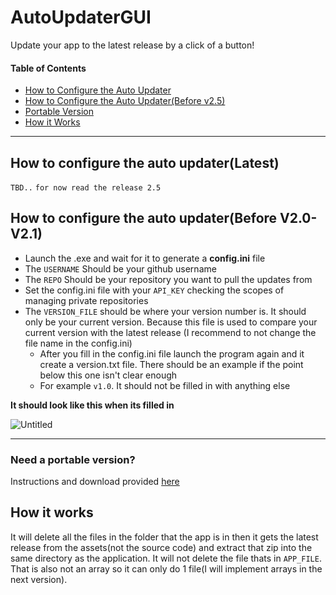 # AutoUpdaterGUI

Update your app to the latest release by a click of a button!

#### Table of Contents

- [How to Configure the Auto Updater](#how-to-configure-the-auto-updaterlatest)
- [How to Configure the Auto Updater(Before v2.5)](#how-to-configure-the-auto-updaterbefore-v25)
- [Portable Version](#Portable)
- [How it Works](#Howitworks)

<hr>

## How to configure the auto updater(Latest)

`TBD..`
`for now read the release 2.5`


## How to configure the auto updater(Before V2.0-V2.1)

- Launch the .exe and wait for it to generate a **config.ini** file
- The `USERNAME` Should be your github username
- The `REPO` Should be your repository you want to pull the updates from
- Set the config.ini file with your `API_KEY` checking the scopes of managing private repositories
- The `VERSION_FILE` should be where your version number is. It should only be your current version. Because this file is used to compare your current version with the latest release (I recommend to not change the file name in the config.ini)
  - After you fill in the config.ini file launch the program again and it create a version.txt file. There should be an example if the point below this one isn't clear enough
  - For example `v1.0`. It should not be filled in with anything else

**It should look like this when its filled in**

![Untitled](https://github.com/noneeeeeeeeeee/AutoUpdaterGUI/assets/64634725/21abae9d-4233-48f8-9d95-5da691a2348b)

<hr>
<a name="Portable"></a>

### Need a portable version?

Instructions and download provided [here](https://github.com/noneeeeeeeeeee/AutoUpdaterGUI/releases/tag/1.x-Legacy)

<a name="Howitworks"></a>

## How it works

It will delete all the files in the folder that the app is in then it gets the latest release from the assets(not the source code) and extract that zip into the same directory as the application. It will not delete the file thats in `APP_FILE`. That is also not an array so it can only do 1 file(I will implement arrays in the next version).
